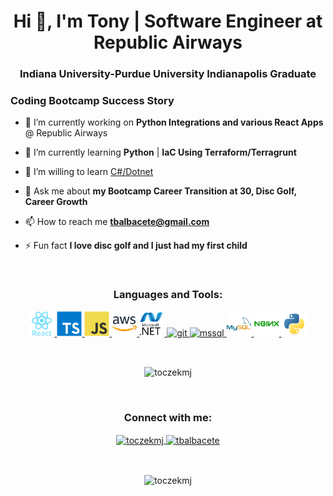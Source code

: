 <h1 align="center">Hi 👋, I'm Tony | Software Engineer at Republic Airways</h1>
<h3 align="center">Indiana University-Purdue University Indianapolis Graduate</h3>
<h3 align""center">Coding Bootcamp Success Story</h3>




- 🔭 I’m currently working on **Python Integrations and various React Apps** @ Republic Airways

- 🌱 I’m currently learning **Python** | **IaC Using Terraform/Terragrunt**

- 🤝 I’m willing to learn [C#/Dotnet](https://github.com/angular/angular)

- 💬 Ask me about **my Bootcamp Career Transition at 30, Disc Golf, Career Growth**

- 📫 How to reach me [**tbalbacete@gmail.com**](mailto:tbalbacete@gmail.com)

- ⚡ Fun fact **I love disc golf and I just had my first child**

&nbsp;

<h3 align="center">Languages and Tools:</h3>
<p align="center"> 
  <a href="https://aws.amazon.com" target="_blank" rel="noreferrer"> 
    <img src="https://raw.githubusercontent.com/devicons/devicon/master/icons/react/react-original-wordmark.svg" alt="react" width="40" height="40"/> 
  </a>
  <a href="https://aws.amazon.com" target="_blank" rel="noreferrer"> 
    <img src="https://raw.githubusercontent.com/devicons/devicon/master/icons/typescript/typescript-original.svg" alt="react" width="40" height="40"/> 
  </a>
  <a href="https://aws.amazon.com" target="_blank" rel="noreferrer"> 
    <img src="https://raw.githubusercontent.com/devicons/devicon/master/icons/javascript/javascript-original.svg" alt="react" width="40" height="40"/> 
  </a>
  <a href="https://aws.amazon.com" target="_blank" rel="noreferrer"> 
    <img src="https://raw.githubusercontent.com/devicons/devicon/master/icons/amazonwebservices/amazonwebservices-original-wordmark.svg" alt="aws" width="40" height="40"/> 
  </a>
  <a href="https://dotnet.microsoft.com/" target="_blank" rel="noreferrer"> 
    <img src="https://raw.githubusercontent.com/devicons/devicon/master/icons/dot-net/dot-net-original-wordmark.svg" alt="dotnet" width="40" height="40"/> 
  </a> 
  <a href="https://git-scm.com/" target="_blank" rel="noreferrer"> 
    <img src="https://www.vectorlogo.zone/logos/git-scm/git-scm-icon.svg" alt="git" width="40" height="40"/> 
  </a>
  <a href="https://www.microsoft.com/en-us/sql-server" target="_blank" rel="noreferrer"> 
    <img src="https://www.svgrepo.com/show/303229/microsoft-sql-server-logo.svg" alt="mssql" width="40" height="40"/> 
  </a> 
  <a href="https://www.mysql.com/" target="_blank" rel="noreferrer"> 
    <img src="https://raw.githubusercontent.com/devicons/devicon/master/icons/mysql/mysql-original-wordmark.svg" alt="mysql" width="40" height="40"/> 
  </a> 
  <a href="https://www.nginx.com" target="_blank" rel="noreferrer"> 
    <img src="https://raw.githubusercontent.com/devicons/devicon/master/icons/nginx/nginx-original.svg" alt="nginx" width="40" height="40"/> 
  </a>
  <a href="https://www.python.org" target="_blank" rel="noreferrer"> 
    <img src="https://raw.githubusercontent.com/devicons/devicon/master/icons/python/python-original.svg" alt="python" width="40" height="40"/> 
  </a>
</p>

&nbsp;


<div align="center">
    <img align="center" src="https://github-readme-stats.vercel.app/api/top-langs/?username=tbalbacete&layout=compact&langs_count=10&theme=dark" alt="toczekmj" />
</div>


&nbsp;

<h3 align="center">Connect with me:</h3>

<div align="center">
  <a href="https://www.linkedin.com/in/tony-albacete-5b8440108?utm_source=share&utm_campaign=share_via&utm_content=profile&utm_medium=android_app">
    <img align="center" src="https://raw.githubusercontent.com/rahuldkjain/github-profile-readme-generator/master/src/images/icons/Social/linked-in-alt.svg" alt="toczekmj" height="30" width="40" />
  </a>
  
  <a href="mailto:tbalbacete@gmail.com">
    <img align="center" src="https://toczekmj.github.io/icons/icons8-gmail-144.svg" alt="tbalbacete" height="35" width="45" />
  </a>
</div>

&nbsp;

<div align="center">
    <img align="center" src="https://github-readme-stats.vercel.app/api?username=tbalbacete&show_icons=true&theme=dark&locale=en" alt="toczekmj" />
</div>
